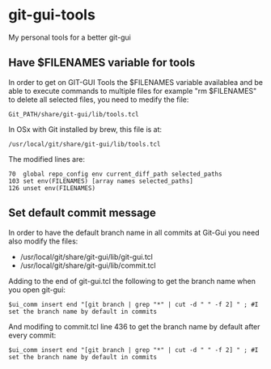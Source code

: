 # git-gui-tools
My personal tools for a better git-gui

## Have $FILENAMES variable for tools
In order to get on GIT-GUI Tools the $FILENAMES variable availablea and be able to execute commands to multiple files for example "rm $FILENAMES" to delete all selected files, you need to medify the file:

    Git_PATH/share/git-gui/lib/tools.tcl

In OSx with Git installed by brew, this file is at:

    /usr/local/git/share/git-gui/lib/tools.tcl

The modified lines are:

    70  global repo_config env current_diff_path selected_paths
    103 set env(FILENAMES) [array names selected_paths]
    126 unset env(FILENAMES)

## Set default commit message
In order to have the default branch name in all commits at Git-Gui you need also modify the files:
 * /usr/local/git/share/git-gui/lib/git-gui.tcl
 * /usr/local/git/share/git-gui/lib/commit.tcl

Adding to the end of git-gui.tcl the following to get the branch name when you open git-gui:

    $ui_comm insert end "[git branch | grep "*" | cut -d " " -f 2] " ; #I set the branch name by default in commits

And modifing to commit.tcl line 436 to get the branch name by default after every commit:

    $ui_comm insert end "[git branch | grep "*" | cut -d " " -f 2] " ; #I set the branch name by default in commits

